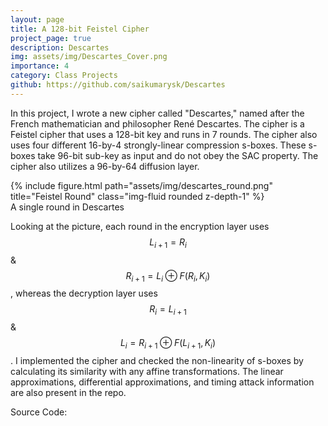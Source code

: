 ```yaml
---
layout: page
title: A 128-bit Feistel Cipher
project_page: true
description: Descartes
img: assets/img/Descartes_Cover.png
importance: 4
category: Class Projects
github: https://github.com/saikumarysk/Descartes
---
```


In this project, I wrote a new cipher called "Descartes," named after the French mathematician and philosopher René Descartes.
The cipher is a Feistel cipher that uses a 128-bit key and runs in 7 rounds.
The cipher also uses four different 16-by-4 strongly-linear compression s-boxes.
These s-boxes take 96-bit sub-key as input and do not obey the SAC property.
The cipher also utilizes a 96-by-64 diffusion layer.

<div class="row">
    <div class="col-sm mt-md-0">
        {% include figure.html path="assets/img/descartes_round.png" title="Feistel Round" class="img-fluid rounded z-depth-1" %}
    </div>
</div>
<div class="caption">
    A single round in Descartes
</div>

Looking at the picture, each round in the encryption layer uses $$L_{i+1} = R_i$$ & $$R_{i+1} = L_i \oplus F(R_i, K_i)$$, whereas the decryption layer uses $$R_i = L_{i+1}$$ & $$L_i = R_{i+1} \oplus F(L_{i+1}, K_i)$$.
I implemented the cipher and checked the non-linearity of s-boxes by calculating its similarity with any affine transformations.
The linear approximations, differential approximations, and timing attack information are also present in the repo.

<div class='social'>
<div class="contact-icons">
  Source Code: <a href="{{ page.github }}" title="GitHub"><i class="fab fa-github"></i></a>
</div>
</div>
